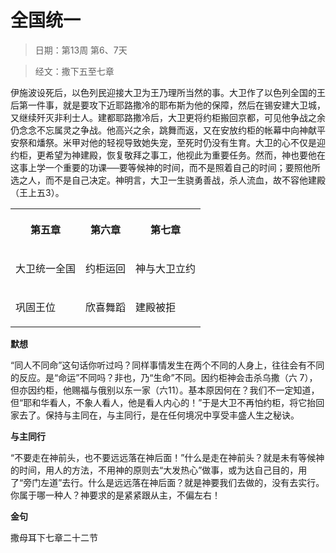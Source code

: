 # 全国统一 

> 日期：第13周 第6、7天

> 经文：撒下五至七章

伊施波设死后，以色列民迎接大卫为王乃理所当然的事。大卫作了以色列全国的王后第一件事，就是要攻下近耶路撒冷的耶布斯为他的保障，然后在锡安建大卫城，又继续歼灭非利士人。建都耶路撒冷后，大卫更将约柜搬回京都，可见他争战之余仍念念不忘属灵之争战。他高兴之余，跳舞而返，又在安放约柜的帐幕中向神献平安祭和燔祭。米甲对他的轻视导致她失宠，至死时仍没有生育。大卫的心不仅是迎约柜，更希望为神建殿，恢复敬拜之事工，他视此为重要任务。然而，神也要他在这事上学一个重要的功课──要等候神的时间，而不是照着自己的时间；要照他所选之人，而不是自己决定。神明言，大卫一生骁勇善战，杀人流血，故不容他建殿（王上五3）。

<table>
 <tbody>
  <tr>
   <th><p>第五章</p></th>
   <th><p>第六章</p></th>
   <th><p>第七章</p></th>
  </tr>
  <tr>
   <td><p>大卫统一全国</p></td>
   <td><p>约柜运回</p></td>
   <td><p>神与大卫立约</p></td>
  </tr>
  <tr>
   <td><p>巩固王位</p></td>
   <td><p>欣喜舞蹈</p></td>
   <td><p>建殿被拒</p></td>
  </tr>
 </tbody>
</table>

**默想**

“同人不同命”这句话你听过吗？同样事情发生在两个不同的人身上，往往会有不同的反应。是“命运”不同吗？非也，乃“生命”不同。因约柜神会击杀乌撒（六 7），但亦因约柜，他赐福与俄别以东一家（六11）。基本原因何在？我们不一定知道，但“耶和华看人，不象人看人，他是看人内心的！”于是大卫不再怕约柜，将它抬回家去了。保持与主同在，与主同行，是在任何境况中享受丰盛人生之秘诀。

**与主同行**

“不要走在神前头，也不要远远落在神后面！”什么是走在神前头？就是未有等候神的时间，用人的方法，不用神的原则去“大发热心”做事，或为达自己目的，用了“旁门左道”去行。什么是远远落在神后面？就是神要我们去做的，没有去实行。你属于哪一种人？神要求的是紧紧跟从主，不偏左右！

**金句**

撒母耳下七章二十二节



